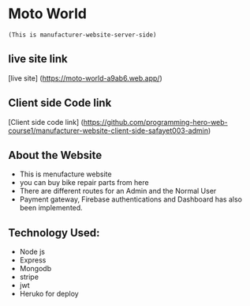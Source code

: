 # Moto World
`(This is manufacturer-website-server-side)`
## live site link
 [live site] (https://moto-world-a9ab6.web.app/)

## Client side Code link
 [Client side code link] (https://github.com/programming-hero-web-course1/manufacturer-website-client-side-safayet003-admin)


## About the Website 
  * This is menufacture website 
  * you can buy bike repair parts from here
  * There are different routes for an Admin and the Normal User
  * Payment gateway, Firebase authentications and Dashboard has also been implemented.

## Technology Used:
  * Node js
  * Express
  * Mongodb
  * stripe
  * jwt
  * Heruko for deploy

